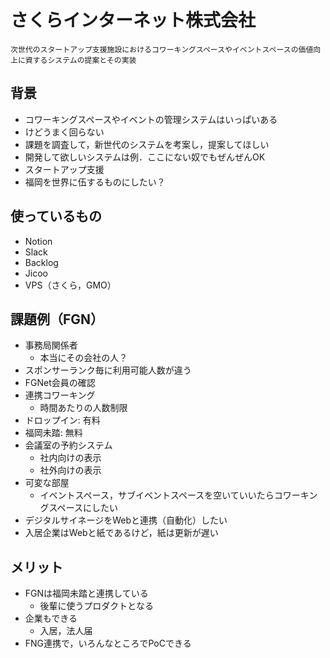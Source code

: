 # さくらインターネット株式会社

```
次世代のスタートアップ支援施設におけるコワーキングスペースやイベントスペースの価値向上に資するシステムの提案とその実装
```

## 背景

- コワーキングスペースやイベントの管理システムはいっぱいある
- けどうまく回らない
- 課題を調査して，新世代のシステムを考案し，提案してほしい
- 開発して欲しいシステムは例．ここにない奴でもぜんぜんOK
- スタートアップ支援
- 福岡を世界に伍するものにしたい？

## 使っているもの

- Notion
- Slack
- Backlog
- Jicoo
- VPS（さくら，GMO）

## 課題例（FGN）

- 事務局関係者
  - 本当にその会社の人？
- スポンサーランク毎に利用可能人数が違う
- FGNet会員の確認
- 連携コワーキング
  - 時間あたりの人数制限
- ドロップイン: 有料
- 福岡未踏: 無料
- 会議室の予約システム
  - 社内向けの表示
  - 社外向けの表示
- 可変な部屋
  - イベントスペース，サブイベントスペースを空いていいたらコワーキングスペースにしたい
- デジタルサイネージをWebと連携（自動化）したい
- 入居企業はWebと紙であるけど，紙は更新が遅い

## メリット

- FGNは福岡未踏と連携している
  - 後輩に使うプロダクトとなる
- 企業もできる
  - 入居，法人届
- FNG連携で，いろんなところでPoCできる
